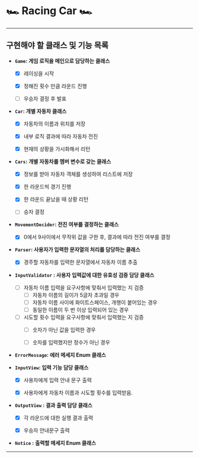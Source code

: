#  🏎 Racing Car 🏎 

---

## 구현해야 할 클래스 및 기능 목록


- **```Game```: 게임 로직을 메인으로 담당하는 클래스**
  - [x] 레이싱을 시작
  - [x] 정해진 횟수 만큼 라운드 진행
  - [ ] 우승자 결정 후 발표


- **```Car```: 개별 자동차 클래스**
  - [x] 자동차의 이름과 위치를 저장
  - [x] 내부 로직 결과에 따라 자동차 전진
  - [x] 현재의 상황을 가시화해서 리턴


- **```Cars```:  개별 자동차를 멤버 변수로 갖는 클래스**
  - [x] 정보를 받아 자동차 객체를 생성하여 리스트에 저장
  - [x] 한 라운드씩 경기 진행
  - [x] 한 라운드 끝났을 때 상황 리턴
  - [ ] 승자 결정
  

- **```MovementDecider```: 전진 여부를 결정하는 클래스**
  - [x] 0에서 9사이에서 무작위 값을 구한 후, 결과에 따라 전진 여부를 결정


- **```Parser```: 사용자가 입력한 문자열의 처리를 담당하는 클래스**
  - [x]  경주할 자동차를 입력한 문자열에서 자동차 이름 추출


- **```InputValidator``` : 사용자 입력값에 대한 유효성 검증 담당 클래스**
  - [ ] 자동차 이름 입력을 요구사항에 맞춰서 입력했는 지 검증
    - [ ] 자동차 이름의 길이가 5글자 초과일 경우
    - [ ] 자동차 이름 사이에 화이트스페이스, 개행이 붙어있는 경우
    - [ ] 동일한 이름이 두 번 이상 입력되어 있는 경우

  - [ ] 시도할 횟수 입력을 요구사항에 맞춰서 입력했는 지 검증
    - [ ] 숫자가 아닌 값을 입력한 경우
    - [ ] 숫자를 입력했지만 정수가 아닌 경우


- **```ErrorMessage```: 에러 메세지 Enum 클래스**


- **```InputView```: 입력 기능 담당 클래스**
  - [x] 사용자에게 입력 안내 문구 출력 
  - [x] 사용자에게 자동차 이름과 시도할 횟수를 입력받음.


- **```OutputView``` : 결과 출력 담당 클래스**
  - [x] 각 라운드에 대한 실행 결과 출력
  - [x] 우승자 안내문구 출력


- **```Notice``` : 출력할 메세지 Enum 클래스**






---

